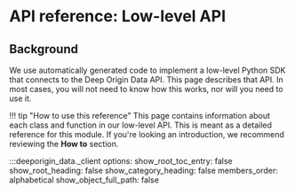# API reference: Low-level API

## Background

We use automatically generated code to implement a low-level Python SDK that connects to the Deep Origin Data API. This page describes that API. In most cases, you will not need to know how this works, nor will you need to use it. 


!!! tip "How to use this reference"
    This page contains information about each class and function in our low-level API. This is meant as a detailed reference for this module. If you're looking an introduction, we recommend reviewing the **How to** section.

:::deeporigin_data._client
    options:
      show_root_toc_entry: false
      show_root_heading: false
      show_category_heading: false
      members_order: alphabetical
      show_object_full_path: false

